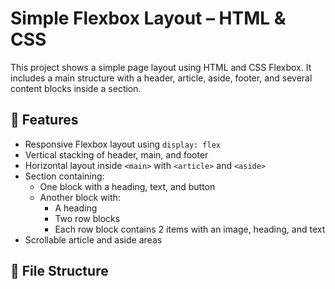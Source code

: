 # Simple Flexbox Layout – HTML & CSS

This project shows a simple page layout using HTML and CSS Flexbox. It includes a main structure with a header, article, aside, footer, and several content blocks inside a section.

## 📄 Features

- Responsive Flexbox layout using `display: flex`
- Vertical stacking of header, main, and footer
- Horizontal layout inside `<main>` with `<article>` and `<aside>`
- Section containing:
  - One block with a heading, text, and button
  - Another block with:
    - A heading
    - Two row blocks
    - Each row block contains 2 items with an image, heading, and text
- Scrollable article and aside areas

## 📁 File Structure

